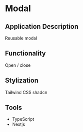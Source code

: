 # Modal

## Application Description

Reusable modal

## Functionality

Open / close

## Stylization

Tailwind CSS
shadcn

## Tools

- TypeScript
- Nextjs
